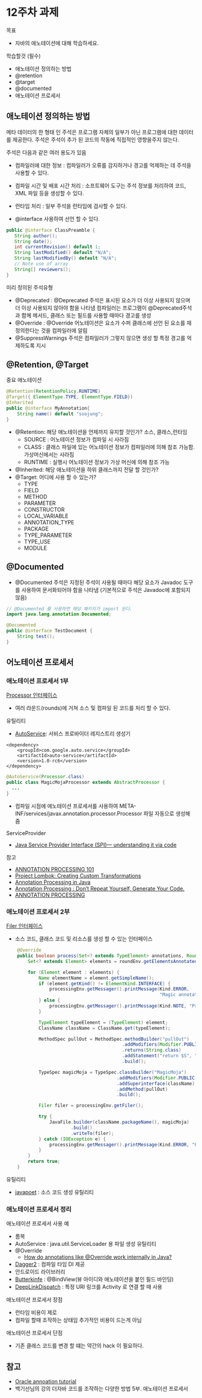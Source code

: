 # 12주차 과제
목표
- 자바의 애노테이션에 대해 학습하세요.

학습할것 (필수)
- 애노테이션 정의하는 방법
- @retention
- @target
- @documented
- 애노테이션 프로세서

## 애노테이션 정의하는 방법
메타 데이터의 한 형태 인 주석은 프로그램 자체의 일부가 아닌 프로그램에 대한 데이터를 제공한다. 주석은 주석이 추가 된 코드의 작동에 직접적인 영향을주지 않는다.

주석은 다음과 같은 여러 용도가 있음
- 컴파일러에 대한 정보 : 컴파일러가 오류를 감지하거나 경고를 억제하는 데 주석을 사용할 수 있다.
-  컴파일 시간 및 배포 시간 처리 : 소프트웨어 도구는 주석 정보를 처리하여 코드, XML 파일 등을 생성할 수 있다.
-   런타임 처리 : 일부 주석을 런타임에 검사할 수 있다.

- @interface 사용하여 선언 할 수 있다.
~~~java
public @interface ClassPreamble {
   String author();
   String date();
   int currentRevision() default 1;
   String lastModified() default "N/A";
   String lastModifiedBy() default "N/A";
   // Note use of array
   String[] reviewers();
}
~~~

미리 정의된 주석유형
 - @Deprecated : @Deprecated 주석은 표시된 요소가 더 이상 사용되지 않으며 더 이상 사용되지 않아야 함을 나타냄 컴파일러는 프로그램이 @Deprecated주석 과 함께 메서드, 클래스 또는 필드를 사용할 때마다 경고를 생성
 - @Override : @Override 어노테이션은 요소가 수퍼 클래스에 선언 된 요소를 재정의한다는 것을 컴파일러에 알림
 - @SuppressWarnings 주석은 컴파일러가 그렇지 않으면 생성 할 특정 경고를 억제하도록 지시

## @Retention, @Target
중요 애노테이션
~~~java
@Retention(RetentionPolicy.RUNTIME)
@Target({ ElementType.TYPE, ElementType.FIELD})
@Inherited
public @interface MyAnnotation{
    String name() default "soojung";
}
~~~
- @Retention: 해당 애노테이션을 언제까지 유지할 것인가? 소스, 클래스,런타임
    - SOURCE : 어노테이션 정보가 컴파일 시 사라짐
    - CLASS : 클래스 파일에 있는 어노테이션 정보가 컴파일러에 의해 참조 가능함. 가상머신에서는 사라짐
    - RUNTIME : 실행시 어노테이션 정보가 가상 머신에 의해 참조 가능
- @Inherited: 해당 애노테이션을 하위 클래스까지 전달 할 것인가?
- @Target: 어디에 사용 할 수 있는가?
    - TYPE
    - FIELD
    - METHOD
    - PARAMETER
    - CONSTRUCTOR
    - LOCAL_VARIABLE
    - ANNOTATION_TYPE
    - PACKAGE
    - TYPE_PARAMETER
    - TYPE_USE
    - MODULE


## @Documented
- @Documented 주석은 지정된 주석이 사용될 때마다 해당 요소가 Javadoc 도구를 사용하여 문서화되어야 함을 나타냄 (기본적으로 주석은 Javadoc에 포함되지 않음) 
~~~java
// @Documented 를 사용하면 해당 패키지가 import 된다.
import java.lang.annotation.Documented;

@Documented
public @interface TestDocument {
    String test();
}
~~~

## 어노테이션 프로세서
### 애노테이션 프로세서 1부
[Processor 인터페이스](https://docs.oracle.com/en/java/javase/11/docs/api/java.compiler/javax/annotation/processing/Processor.html)
- 여러 라운드(rounds)에 거쳐 소스 및 컴파일 된 코드를 처리 할 수 있다.

유틸리티
- [AutoService](https://github.com/google/auto/tree/master/service): 서비스 프로바이더 레지스트리 생성기
~~~
<dependency> 
    <groupId>com.google.auto.service</groupId>
    <artifactId>auto-service</artifactId> 
    <version>1.0-rc6</version>
</dependency>
~~~
~~~java
@AutoService(Processor.class)
public class MagicMojaProcessor extends AbstractProcessor {
  ...
}
~~~
- 컴파일 시점에 애노테이션 프로세서를 사용하여 META-INF/services/javax.annotation.processor.Processor 파일 자동으로 생성해 줌 

ServiceProvider
- [Java Service Provider Interface (SPI)— understanding it via code](https://itnext.io/java-service-provider-interface-understanding-it-via-code-30e1dd45a091)

참고
- [ANNOTATION PROCESSING 101](http://hannesdorfmann.com/annotation-processing/annotationprocessing101)
- [Project Lombok: Creating Custom Transformations](http://notatube.blogspot.com/2010/12/project-lombok-creating-custom.html)
- [Annotation Processing in Java](https://medium.com/@jintin/annotation-processing-in-java-3621cb05343a)
- [Annotation Processing : Don’t Repeat Yourself, Generate Your Code.](https://medium.com/@iammert/annotation-processing-dont-repeat-yourself-generate-your-code-8425e60c6657)
- [ANNOTATION PROCESSING](https://docs.oracle.com/javase/7/docs/technotes/tools/windows/javac.html#processing)

### 애노테이션 프로세서 2부
[Filer 인터페이스](https://docs.oracle.com/en/java/javase/11/docs/api/java.compiler/javax/annotation/processing/Filer.html) 
- 소스 코드, 클래스 코드 및 리소스를 생성 할 수 있는 인터페이스
~~~java
    @Override
    public boolean process(Set<? extends TypeElement> annotations, RoundEnvironment roundEnv) {
        Set<? extends Element> elements = roundEnv.getElementsAnnotatedWith(Magic.class);

        for (Element element : elements) {
            Name elementName = element.getSimpleName();
            if (element.getKind() != ElementKind.INTERFACE) {
                processingEnv.getMessager().printMessage(Kind.ERROR,
                                                         "Magic annotation Can not be used on " + elementName);
            } else {
                processingEnv.getMessager().printMessage(Kind.NOTE, "Processing" + elementName);
            }

            TypeElement typeElement = (TypeElement) element;
            ClassName className = ClassName.get(typeElement);

            MethodSpec pullOut = MethodSpec.methodBuilder("pullOut")
                                           .addModifiers(Modifier.PUBLIC)
                                           .returns(String.class)
                                           .addStatement("return $S", "Rabbit!")
                                           .build();

            TypeSpec magicMoja = TypeSpec.classBuilder("MagicMoja")
                                         .addModifiers(Modifier.PUBLIC)
                                         .addSuperinterface(className)
                                         .addMethod(pullOut)
                                         .build();

            Filer filer = processingEnv.getFiler();

            try {
                JavaFile.builder(className.packageName(), magicMoja)
                        .build()
                        .writeTo(filer);
            } catch (IOException e) {
                processingEnv.getMessager().printMessage(Kind.ERROR, "FETAL ERROR: " + e);
            }
        }
        return true;
    }
~~~
유틸리티
- [javapoet](https://github.com/square/javapoet) : 소스 코드 생성 유틸리티

### 애노테이션 프로세서 정리
애노테이션 프로세서 사용 예
- 롬복
- AutoService : java.util.ServiceLoader 용 파일 생성 유틸리티
- @Override
    - [How do annotations like @Override work internally in Java?](https://stackoverflow.com/questions/18189980/how-do-annotations-like-override-work-internally-in-java/18202623)
- [Dagger2](https://github.com/google/dagger) : 컴파일 타임 DI 제공
- 안드로이드 라이브러리
 - [Butterkinfe](http://jakewharton.github.io/butterknife/) : @BindView(뷰 아이디와 애노테이션을 붙인 필드 바인딩)
 - [DeepLinkDispatch](https://github.com/airbnb/DeepLinkDispatch) : 특정 URI 링크를 Activity 로 연결 할 때 사용
 
애노테이션 프로세서 장점
- 런타임 비용이 제로
- 컴파일 할때 조작하는 상태임 추가적인 비용이 드는게 아님 

애노테이션 프로세서 단점
- 기존 클래스 코드를 변경 할 떄는 약간의 hack 이 필요하다.

## 참고
- [Oracle annoation tutorial](https://docs.oracle.com/javase/tutorial/java/annotations/)
- 백기선님의 강의 더자바 코드를 조작하는 다양한 방법 5부. 애노테이션 프로세서